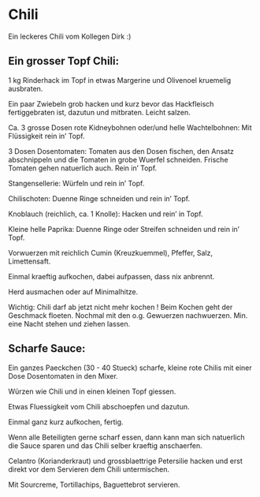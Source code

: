 Chili
=====

Ein leckeres Chili vom Kollegen Dirk :)

Ein grosser Topf Chili:
-----------------------

1 kg Rinderhack im Topf in etwas Margerine und Olivenoel kruemelig ausbraten.

Ein paar Zwiebeln grob hacken und kurz bevor das Hackfleisch fertiggebraten ist, dazutun und mitbraten. Leicht salzen.

Ca. 3 grosse Dosen rote Kidneybohnen oder/und helle Wachtelbohnen: Mit Flüssigkeit rein in’ Topf.

3 Dosen Dosentomaten: Tomaten aus den Dosen fischen, den Ansatz abschnippeln und die Tomaten in grobe Wuerfel schneiden. Frische Tomaten gehen natuerlich auch. Rein in’ Topf.

Stangensellerie: Würfeln und rein in’ Topf.

Chilischoten: Duenne Ringe schneiden und rein in’ Topf.

Knoblauch (reichlich, ca. 1 Knolle): Hacken und rein’ in Topf.

Kleine helle Paprika: Duenne Ringe oder Streifen schneiden und rein in’ Topf.

Vorwuerzen mit reichlich Cumin (Kreuzkuemmel), Pfeffer, Salz, Limettensaft.

Einmal kraeftig aufkochen, dabei aufpassen, dass nix anbrennt.

Herd ausmachen oder auf Minimalhitze.

Wichtig: Chili darf ab jetzt nicht mehr kochen !
Beim Kochen geht der Geschmack floeten.
Nochmal mit den o.g. Gewuerzen nachwuerzen.
Min. eine Nacht stehen und ziehen lassen.

Scharfe Sauce: 
--------------

Ein ganzes Paeckchen (30 - 40 Stueck) scharfe, kleine rote Chilis mit einer Dose Dosentomaten in den Mixer.

Würzen wie Chili und in einen kleinen Topf giessen.

Etwas Fluessigkeit vom Chili abschoepfen und dazutun.

Einmal ganz kurz aufkochen, fertig.

Wenn alle Beteiligten gerne scharf essen, dann kann man sich natuerlich die Sauce sparen und das Chili selber kraeftig anschaerfen.

Celantro (Korianderkraut) und grossblaettrige Petersilie hacken und erst direkt vor dem Servieren dem Chili untermischen.

Mit Sourcreme, Tortillachips, Baguettebrot servieren.

